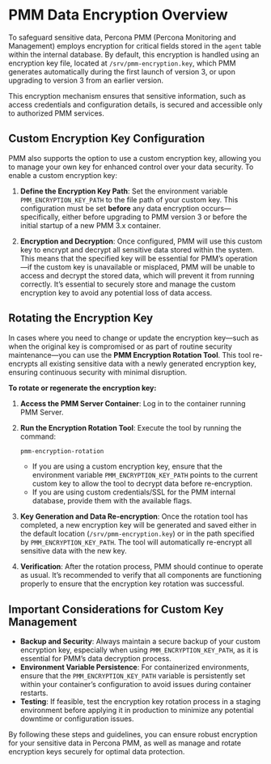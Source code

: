# PMM Data Encryption Overview

To safeguard sensitive data, Percona PMM (Percona Monitoring and Management) employs encryption for critical fields stored in the `agent` table within the internal database. By default, this encryption is handled using an encryption key file, located at `/srv/pmm-encryption.key`, which PMM generates automatically during the first launch of version 3, or upon upgrading to version 3 from an earlier version.

This encryption mechanism ensures that sensitive information, such as access credentials and configuration details, is secured and accessible only to authorized PMM services.

## Custom Encryption Key Configuration

PMM also supports the option to use a custom encryption key, allowing you to manage your own key for enhanced control over your data security. To enable a custom encryption key:

1. **Define the Encryption Key Path**: Set the environment variable `PMM_ENCRYPTION_KEY_PATH` to the file path of your custom key. This configuration must be set **before** any data encryption occurs—specifically, either before upgrading to PMM version 3 or before the initial startup of a new PMM 3.x container.
   
2. **Encryption and Decryption**: Once configured, PMM will use this custom key to encrypt and decrypt all sensitive data stored within the system. This means that the specified key will be essential for PMM’s operation—if the custom key is unavailable or misplaced, PMM will be unable to access and decrypt the stored data, which will prevent it from running correctly. It’s essential to securely store and manage the custom encryption key to avoid any potential loss of data access.

## Rotating the Encryption Key

In cases where you need to change or update the encryption key—such as when the original key is compromised or as part of routine security maintenance—you can use the **PMM Encryption Rotation Tool**. This tool re-encrypts all existing sensitive data with a newly generated encryption key, ensuring continuous security with minimal disruption.

**To rotate or regenerate the encryption key:**

1. **Access the PMM Server Container**: Log in to the container running PMM Server.
   
2. **Run the Encryption Rotation Tool**: Execute the tool by running the command:
   ```bash
   pmm-encryption-rotation
   ```
   - If you are using a custom encryption key, ensure that the environment variable `PMM_ENCRYPTION_KEY_PATH` points to the current custom key to allow the tool to decrypt data before re-encryption.
   - If you are using custom credentials/SSL for the PMM internal database, provide them with the available flags.

3. **Key Generation and Data Re-encryption**: Once the rotation tool has completed, a new encryption key will be generated and saved either in the default location (`/srv/pmm-encryption.key`) or in the path specified by `PMM_ENCRYPTION_KEY_PATH`. The tool will automatically re-encrypt all sensitive data with the new key.

4. **Verification**: After the rotation process, PMM should continue to operate as usual. It’s recommended to verify that all components are functioning properly to ensure that the encryption key rotation was successful.

## Important Considerations for Custom Key Management

- **Backup and Security**: Always maintain a secure backup of your custom encryption key, especially when using `PMM_ENCRYPTION_KEY_PATH`, as it is essential for PMM’s data decryption process.
- **Environment Variable Persistence**: For containerized environments, ensure that the `PMM_ENCRYPTION_KEY_PATH` variable is persistently set within your container’s configuration to avoid issues during container restarts.
- **Testing**: If feasible, test the encryption key rotation process in a staging environment before applying it in production to minimize any potential downtime or configuration issues.

By following these steps and guidelines, you can ensure robust encryption for your sensitive data in Percona PMM, as well as manage and rotate encryption keys securely for optimal data protection.